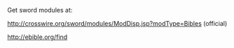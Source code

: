 Get sword modules at:

http://crosswire.org/sword/modules/ModDisp.jsp?modType=Bibles (official)

http://ebible.org/find
